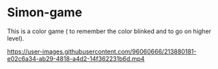 # Simon-game
This is a color game ( to remember the color blinked and to go on higher level).


https://user-images.githubusercontent.com/96060666/213880181-e02c6a34-ab29-4818-a4d2-14f362231b6d.mp4


